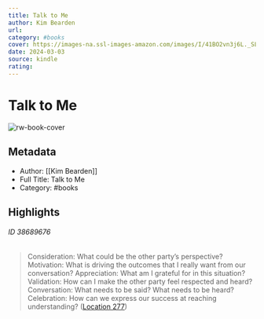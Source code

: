 ```yaml
---
title: Talk to Me
author: Kim Bearden
url: 
category: #books
cover: https://images-na.ssl-images-amazon.com/images/I/41BO2vn3j6L._SL200_.jpg
date: 2024-03-03
source: kindle
rating:
---
```

# Talk to Me

![rw-book-cover](https://images-na.ssl-images-amazon.com/images/I/41BO2vn3j6L._SL200_.jpg)

## Metadata
- Author: [[Kim Bearden]]
- Full Title: Talk to Me
- Category: #books

## Highlights
###### ID 38689676
> Consideration: What could be the other party’s perspective? Motivation: What is driving the outcomes that I really want from our conversation? Appreciation: What am I grateful for in this situation? Validation: How can I make the other party feel respected and heard? Conversation: What needs to be said? What needs to be heard? Celebration: How can we express our success at reaching understanding? ([Location 277](https://readwise.io/to_kindle?action=open&asin=B07DWSMHLQ&location=277))
    
